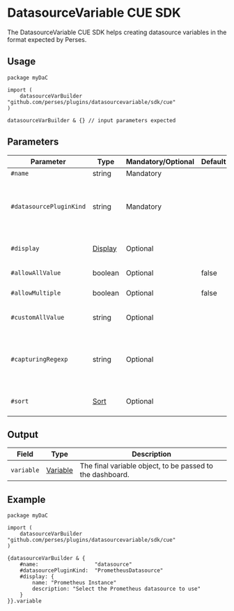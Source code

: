 # DatasourceVariable CUE SDK

The DatasourceVariable CUE SDK helps creating datasource variables in the format expected by Perses.

## Usage

```cue
package myDaC

import (
	datasourceVarBuilder "github.com/perses/plugins/datasourcevariable/sdk/cue"
)

datasourceVarBuilder & {} // input parameters expected
```

## Parameters

| Parameter              | Type                                                                             | Mandatory/Optional | Default | Description                                                                                                                        |
|------------------------|----------------------------------------------------------------------------------|--------------------|---------|------------------------------------------------------------------------------------------------------------------------------------| 
| `#name`                | string                                                                           | Mandatory          |         | The name of this variable.                                                                                                         |
| `#datasourcePluginKind`| string                                                                           | Mandatory          |         | The kind of datasource plugin that this variable should reference (e.g., "PrometheusDatasource", "TempoDatasource", etc.).       |
| `#display`             | [Display](https://perses.dev/perses/docs/api/variable/#display-specification)    | Optional           |         | Display object to tune the display name, description and visibility (show/hide).                                                   |
| `#allowAllValue`       | boolean                                                                          | Optional           | false   | Whether to append the "All" value to the list.                                                                                     |
| `#allowMultiple`       | boolean                                                                          | Optional           | false   | Whether to allow multi-selection of values.                                                                                        |
| `#customAllValue`      | string                                                                           | Optional           |         | Custom value that will be used if `#allowAllValue` is true and if `All` is selected.                                               |
| `#capturingRegexp`     | string                                                                           | Optional           |         | Regexp used to catch and filter the results of the query. If empty, then nothing is filtered (equivalent of setting it to `(.*)`). |
| `#sort`                | [Sort](https://perses.dev/perses/docs/api/variable/#list-variable-specification) | Optional           |         | Sort method to apply when rendering the list of values.                                                                            |

## Output

| Field      | Type                                                                            | Description                                               |
|------------|---------------------------------------------------------------------------------|-----------------------------------------------------------|
| `variable` | [Variable](https://perses.dev/perses/docs/api/variable/#variable-specification) | The final variable object, to be passed to the dashboard. |

## Example

```cue
package myDaC

import (
	datasourceVarBuilder "github.com/perses/plugins/datasourcevariable/sdk/cue"
)

{datasourceVarBuilder & {
	#name:                  "datasource"
	#datasourcePluginKind:  "PrometheusDatasource"
	#display: {
		name: "Prometheus Instance"
		description: "Select the Prometheus datasource to use"
	}
}}.variable
```